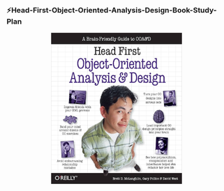 ### ⚡Head-First-Object-Oriented-Analysis-Design-Book-Study-Plan

<p align="center"> <img src="HFOOAD.jpg" alt="sql" width="300"> </p>
